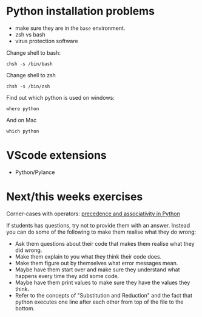 
# Python installation problems

- make sure they are in the `base` environment.
- zsh vs bash
- virus protection software

Change shell to bash:

	chsh -s /bin/bash
	
Change shell to zsh

	chsh -s /bin/zsh
	
Find out which python is used on windows:

	where python
	
And on Mac

	which python

# VScode extensions

- Python/Pylance

# Next/this weeks exercises

Corner-cases with operators: [precedence and associativity in Python](https://www.programiz.com/python-programming/precedence-associativity)

If students has questions, try not to provide them with an answer. Instead you can do some of the following to make them realise what they do wrong:

- Ask them questions about their code that makes them realise what they did wrong.
- Make them explain to you what they think their code does.
- Make them figure out by themselves what error messages mean.
- Maybe have them start over and make sure they understand what happens every time they add some code. 
- Maybe have them print values to make sure they have the values they think.
- Refer to the concepts of "Substitution and Reduction" and the fact that python executes one line after each other from top of the file to the bottom.

